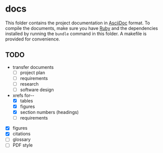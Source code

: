 # docs

This folder contains the project documentation in [AsciiDoc][asciidoc] format.
To compile the documents, make sure you have [Ruby][rubydl] and the
dependencies installed by running the `bundle` command in this folder. A
makefile is provided for convenience.

## TODO

- transfer documents
    - [ ] project plan
    - [ ] requirements
    - [ ] research
    - [ ] software design
- xrefs for--
    - [x] tables
    - [x] figures
    - [x] section numbers (headings)
    - [ ] requirements
- [x] figures
- [x] citations
- [ ] glossary
- [ ] PDF style

[rubydl]: https://www.ruby-lang.org/en/documentation/installation/
[asciidoc]: https://asciidoc.org/

